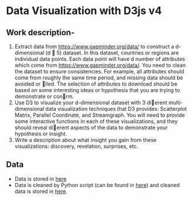 # Data Visualization with D3js v4

## Work description-

1. Extract data from https://www.gapminder.org/data/ to construct a d-dimensional (d  5) dataset. In this dataset, countries or regions are individual data points. Each data point will have d number of attributes which come from https://www.gapminder.org/data/. You need to clean the dataset to ensure consistencies. For example, all attributes should come from roughly the same time period, and missing data should be avoided or lled. The selection of attributes to download should be based on some interesting ideas or hypothesis that you are trying to demonstrate or conrm.
2. Use D3 to visualize your d-dimensional dataset with 3 dierent multi-dimensional data visualization techniques that D3 provides: Scatterplot Matrix, Parallel Coordinate, and Streamgraph. You will need to provide some interactive functions in each of these visualizations, and they should reveal dierent aspects of the data to demonstrate your hypothesis or insight.
3. Write a description about what insight you gain from these visualizations: discovery, revelation, surprises, etc.

## Data

* Data is stored in [here](./raw-data)
* Data is cleaned by Python script (can be found in [here](./data_cleaning)) and cleaned data is stored in [here](./cleaned_data).

